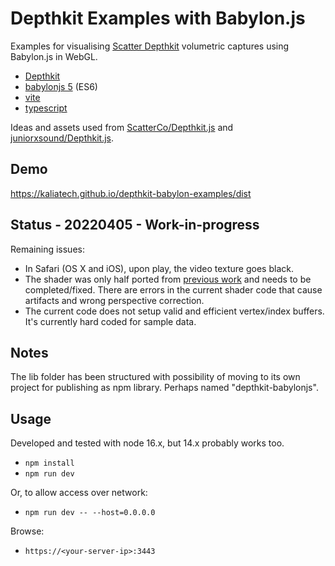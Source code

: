 # Depthkit Examples with Babylon.js

Examples for visualising [Scatter Depthkit](https://www.scatter.nyc/depthkit) volumetric captures using Babylon.js in WebGL.

* [Depthkit](https://www.scatter.nyc/depthkit)
* [babylonjs 5](https://www.babylonjs.com/) (ES6)
* [vite](https://vitejs.dev/)
* [typescript](https://www.typescriptlang.org/)

Ideas and assets used from [ScatterCo/Depthkit.js](https://github.com/ScatterCo/Depthkit.js)
and [juniorxsound/Depthkit.js](https://github.com/juniorxsound/Depthkit.js).

## Demo

https://kaliatech.github.io/depthkit-babylon-examples/dist

## Status - 20220405 - Work-in-progress

Remaining issues:

 - In Safari (OS X and iOS), upon play, the video texture goes black.
 - The shader was only half ported from [previous work](https://github.com/ScatterCo/Depthkit.js) and needs to be completed/fixed. There are errors in the current shader code that cause artifacts and wrong perspective correction.
 - The current code does not setup valid and efficient vertex/index buffers. It's currently hard coded for sample data.

## Notes

The lib folder has been structured with possibility of moving to its own project for publishing as npm library. Perhaps
named "depthkit-babylonjs".

## Usage

Developed and tested with node 16.x, but 14.x probably works too.

- `npm install`
- `npm run dev`

Or, to allow access over network:

- `npm run dev -- --host=0.0.0.0`

Browse:

- `https://<your-server-ip>:3443`

